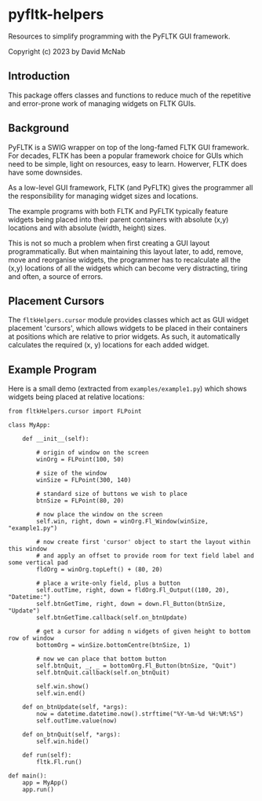 # pyfltk-helpers

Resources to simplify programming with the PyFLTK GUI framework.

Copyright (c) 2023 by David McNab 

## Introduction

This package offers classes and functions to reduce much of the
repetitive and error-prone work of managing widgets on FLTK GUIs.

## Background

PyFLTK is a SWIG wrapper on top of the long-famed FLTK GUI 
framework. For decades, FLTK has been a popular framework
choice for GUIs which need to be simple, light on resources,
easy to learn. Howerver, FLTK does have some downsides.

As a low-level GUI framework, FLTK (and PyFLTK) gives the programmer all the
responsibility for managing widget sizes and locations. 

The example programs with both FLTK and PyFLTK typically 
feature widgets being placed into their parent containers
with absolute (x,y) locations and with absolute (width, height)
sizes.

This is not so much a problem when first creating a GUI
layout programmatically. But when maintaining this layout
later, to add, remove, move and reorganise widgets, the 
programmer has to recalculate all the (x,y) locations of
all the widgets which can become very distracting, tiring and
often, a source of errors.

## Placement Cursors

The `fltkHelpers.cursor` module provides classes which act as
GUI widget placement 'cursors', which allows widgets to be
placed in their containers at positions which are relative to
prior widgets. As such, it automatically calculates the required
(x, y) locations for each added widget.

## Example Program

Here is a small demo (extracted from `examples/example1.py`) which shows widgets being placed at 
relative
locations:

```
from fltkHelpers.cursor import FLPoint

class MyApp:

    def __init__(self):

        # origin of window on the screen
        winOrg = FLPoint(100, 50)

        # size of the window
        winSize = FLPoint(300, 140)

        # standard size of buttons we wish to place
        btnSize = FLPoint(80, 20)

        # now place the window on the screen
        self.win, right, down = winOrg.Fl_Window(winSize, "example1.py")

        # now create first 'cursor' object to start the layout within this window
        # and apply an offset to provide room for text field label and some vertical pad
        fldOrg = winOrg.topLeft() + (80, 20)

        # place a write-only field, plus a button
        self.outTime, right, down = fldOrg.Fl_Output((180, 20), "Datetime:")
        self.btnGetTime, right, down = down.Fl_Button(btnSize, "Update")
        self.btnGetTime.callback(self.on_btnUpdate)

        # get a cursor for adding n widgets of given height to bottom row of window
        bottomOrg = winSize.bottomCentre(btnSize, 1)

        # now we can place that bottom button
        self.btnQuit, _, _ = bottomOrg.Fl_Button(btnSize, "Quit")
        self.btnQuit.callback(self.on_btnQuit)

        self.win.show()
        self.win.end()

    def on_btnUpdate(self, *args):
        now = datetime.datetime.now().strftime("%Y-%m-%d %H:%M:%S")
        self.outTime.value(now)

    def on_btnQuit(self, *args):
        self.win.hide()

    def run(self):
        fltk.Fl.run()

def main():
    app = MyApp()
    app.run()

```

